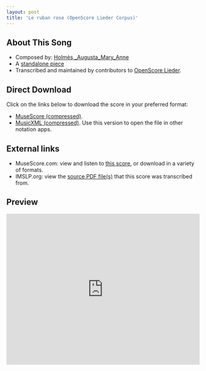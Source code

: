 ```yaml
---
layout: post
title: 'Le ruban rose (OpenScore Lieder Corpus)'
---
```


## About This Song

- Composed by: [Holmès,_Augusta_Mary_Anne](https://fourscoreandmore.org/openscore/lieder/Holmès,_Augusta_Mary_Anne)
- A [standalone piece](https://fourscoreandmore.org/openscore/lieder/Holmès,_Augusta_Mary_Anne/_)
- Transcribed and maintained by contributors to [OpenScore Lieder].

[OpenScore Lieder]: https://musescore.com/openscore-lieder-corpus

## Direct Download

Click on the links below to download the score in your preferred format:
- [MuseScore (compressed)](https://github.com/openscore/lieder/blob/main/scores/Holmès,_Augusta_Mary_Anne/_/Le_ruban_rose/lc6189719.mscz?raw=true).
- [MusicXML (compressed)](https://github.com/openscore/lieder/blob/main/scores/Holmès,_Augusta_Mary_Anne/_/Le_ruban_rose/lc6189719.mxl?raw=true). Use this version to open the file in other notation apps.

## External links

- MuseScore.com: view and listen to [this score][MuseScore], or download in a variety of formats.
- IMSLP.org: view the [source PDF file(s)][IMSLP] that this score was transcribed from.

[MuseScore]: https://musescore.com/score/6189719
[IMSLP]: https://imslp.org/wiki/Special:ReverseLookup/588848

## Preview

<iframe width="100%" height="394" src="https://musescore.com/openscore-lieder-corpus/scores/6189719/embed" frameborder="0" allowfullscreen allow="autoplay; fullscreen"></iframe>
